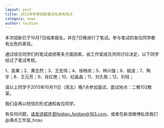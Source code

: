 ```yaml
---
layout: post
title: 2013年秋季招新面试名单和地点
category: news
author: feidian
---
```


本次招新已于10月7日结束报名，并在7日晚进行了笔试。参与笔试的各位同学都有出色的表现。

通过综合同学们的笔试成绩等多方面因素，由工作室成员共同讨论决定，以下同学经过了笔试考核。

1、袁果；2、黄志然；3、王宏伟；4、徐杨岚；5、林兴强；6、姚波；7、陶宇；8、王元芳；9、肖红艳；10、纪晶晶；11、刘久胜；12、刘柱；

请以上同学于2013年10月11日（周五）晚7点参加面试，面试地点：二教102教室。

我们会再以短信的形式通知各位同学。

有任何问题，请发送邮件至feidian_feidian@163.com，或者在新浪微博私信我们 @沸点工作室_hzau